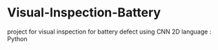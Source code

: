 # Visual-Inspection-Battery
project for visual inspection for battery defect using CNN 2D
language : Python

